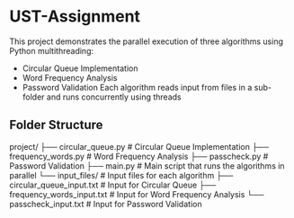 # UST-Assignment

This project demonstrates the parallel execution of three algorithms using Python multithreading:

- Circular Queue Implementation
- Word Frequency Analysis
- Password Validation
Each algorithm reads input from files in a sub-folder and runs concurrently using threads

## Folder Structure

project/
├── circular_queue.py       # Circular Queue Implementation
├── frequency_words.py      # Word Frequency Analysis
├── passcheck.py             # Password Validation
├── main.py                  # Main script that runs the algorithms in parallel
└── input_files/              # Input files for each algorithm
    ├── circular_queue_input.txt  # Input for Circular Queue
    ├── frequency_words_input.txt # Input for Word Frequency Analysis
    └── passcheck_input.txt      # Input for Password Validation

